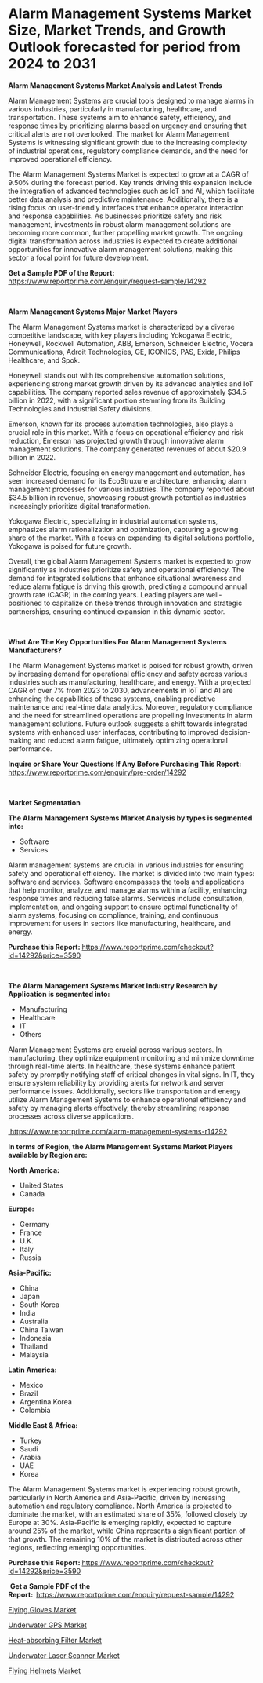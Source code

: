 <p><h1>Alarm Management Systems Market Size, Market Trends, and Growth Outlook forecasted for period from 2024 to 2031</h1></p><p><strong>Alarm Management Systems Market Analysis and Latest Trends</strong></p>
<p><p>Alarm Management Systems are crucial tools designed to manage alarms in various industries, particularly in manufacturing, healthcare, and transportation. These systems aim to enhance safety, efficiency, and response times by prioritizing alarms based on urgency and ensuring that critical alerts are not overlooked. The market for Alarm Management Systems is witnessing significant growth due to the increasing complexity of industrial operations, regulatory compliance demands, and the need for improved operational efficiency.</p><p>The Alarm Management Systems Market is expected to grow at a CAGR of 9.50% during the forecast period. Key trends driving this expansion include the integration of advanced technologies such as IoT and AI, which facilitate better data analysis and predictive maintenance. Additionally, there is a rising focus on user-friendly interfaces that enhance operator interaction and response capabilities. As businesses prioritize safety and risk management, investments in robust alarm management solutions are becoming more common, further propelling market growth. The ongoing digital transformation across industries is expected to create additional opportunities for innovative alarm management solutions, making this sector a focal point for future development.</p></p>
<p><strong>Get a Sample PDF of the Report:&nbsp;</strong> <a href="https://www.reportprime.com/enquiry/request-sample/14292">https://www.reportprime.com/enquiry/request-sample/14292</a></p>
<p>&nbsp;</p>
<p><strong>Alarm Management Systems Major Market Players</strong></p>
<p><p>The Alarm Management Systems market is characterized by a diverse competitive landscape, with key players including Yokogawa Electric, Honeywell, Rockwell Automation, ABB, Emerson, Schneider Electric, Vocera Communications, Adroit Technologies, GE, ICONICS, PAS, Exida, Philips Healthcare, and Spok.</p><p>Honeywell stands out with its comprehensive automation solutions, experiencing strong market growth driven by its advanced analytics and IoT capabilities. The company reported sales revenue of approximately $34.5 billion in 2022, with a significant portion stemming from its Building Technologies and Industrial Safety divisions.</p><p>Emerson, known for its process automation technologies, also plays a crucial role in this market. With a focus on operational efficiency and risk reduction, Emerson has projected growth through innovative alarm management solutions. The company generated revenues of about $20.9 billion in 2022.</p><p>Schneider Electric, focusing on energy management and automation, has seen increased demand for its EcoStruxure architecture, enhancing alarm management processes for various industries. The company reported about $34.5 billion in revenue, showcasing robust growth potential as industries increasingly prioritize digital transformation.</p><p>Yokogawa Electric, specializing in industrial automation systems, emphasizes alarm rationalization and optimization, capturing a growing share of the market. With a focus on expanding its digital solutions portfolio, Yokogawa is poised for future growth.</p><p>Overall, the global Alarm Management Systems market is expected to grow significantly as industries prioritize safety and operational efficiency. The demand for integrated solutions that enhance situational awareness and reduce alarm fatigue is driving this growth, predicting a compound annual growth rate (CAGR) in the coming years. Leading players are well-positioned to capitalize on these trends through innovation and strategic partnerships, ensuring continued expansion in this dynamic sector.</p></p>
<p>&nbsp;</p>
<p><strong>What Are The Key Opportunities For Alarm Management Systems Manufacturers?</strong></p>
<p><p>The Alarm Management Systems market is poised for robust growth, driven by increasing demand for operational efficiency and safety across various industries such as manufacturing, healthcare, and energy. With a projected CAGR of over 7% from 2023 to 2030, advancements in IoT and AI are enhancing the capabilities of these systems, enabling predictive maintenance and real-time data analytics. Moreover, regulatory compliance and the need for streamlined operations are propelling investments in alarm management solutions. Future outlook suggests a shift towards integrated systems with enhanced user interfaces, contributing to improved decision-making and reduced alarm fatigue, ultimately optimizing operational performance.</p></p>
<p><strong>Inquire or Share Your Questions If Any Before Purchasing This Report:</strong> <a href="https://www.reportprime.com/enquiry/pre-order/14292">https://www.reportprime.com/enquiry/pre-order/14292</a></p>
<p>&nbsp;</p>
<p><strong>Market Segmentation</strong></p>
<p><strong>The Alarm Management Systems Market Analysis by types is segmented into:</strong></p>
<p><ul><li>Software</li><li>Services</li></ul></p>
<p><p>Alarm management systems are crucial in various industries for ensuring safety and operational efficiency. The market is divided into two main types: software and services. Software encompasses the tools and applications that help monitor, analyze, and manage alarms within a facility, enhancing response times and reducing false alarms. Services include consultation, implementation, and ongoing support to ensure optimal functionality of alarm systems, focusing on compliance, training, and continuous improvement for users in sectors like manufacturing, healthcare, and energy.</p></p>
<p><strong>Purchase this Report:&nbsp;</strong><a href="https://www.reportprime.com/checkout?id=14292&price=3590">https://www.reportprime.com/checkout?id=14292&price=3590</a></p>
<p>&nbsp;</p>
<p><strong>The Alarm Management Systems Market Industry Research by Application is segmented into:</strong></p>
<p><ul><li>Manufacturing</li><li>Healthcare</li><li>IT</li><li>Others</li></ul></p>
<p><p>Alarm Management Systems are crucial across various sectors. In manufacturing, they optimize equipment monitoring and minimize downtime through real-time alerts. In healthcare, these systems enhance patient safety by promptly notifying staff of critical changes in vital signs. In IT, they ensure system reliability by providing alerts for network and server performance issues. Additionally, sectors like transportation and energy utilize Alarm Management Systems to enhance operational efficiency and safety by managing alerts effectively, thereby streamlining response processes across diverse applications.</p></p>
<p><a href="https://www.reportprime.com/alarm-management-systems-r14292">&nbsp;https://www.reportprime.com/alarm-management-systems-r14292</a></p>
<p><strong>In terms of Region, the Alarm Management Systems Market Players available by Region are:</strong></p>
<p>
    <p> <strong> North America: </strong>
        <ul>
            <li>United States</li>
            <li>Canada</li>
        </ul>
        </p> 
    <p> <strong> Europe: </strong>
        <ul>
            <li>Germany</li>
            <li>France</li>
            <li>U.K.</li>
            <li>Italy</li>
            <li>Russia</li>
        </ul>
        </p> 
    <p> <strong> Asia-Pacific: </strong>
        <ul>
            <li>China</li>
            <li>Japan</li>
            <li>South Korea</li>
            <li>India</li>
            <li>Australia</li>
            <li>China Taiwan</li>
            <li>Indonesia</li>
            <li>Thailand</li>
            <li>Malaysia</li>
        </ul>
        </p> 
    <p> <strong> Latin America: </strong>
        <ul>
            <li>Mexico</li>
            <li>Brazil</li>
            <li>Argentina Korea</li>
            <li>Colombia</li>
        </ul>
        </p> 
    <p> <strong> Middle East & Africa: </strong>
        <ul>
            <li>Turkey</li>
            <li>Saudi</li>
            <li>Arabia</li>
            <li>UAE</li>
            <li>Korea</li>
        </ul>
    </p>
    </p>
<p><p>The Alarm Management Systems market is experiencing robust growth, particularly in North America and Asia-Pacific, driven by increasing automation and regulatory compliance. North America is projected to dominate the market, with an estimated share of 35%, followed closely by Europe at 30%. Asia-Pacific is emerging rapidly, expected to capture around 25% of the market, while China represents a significant portion of that growth. The remaining 10% of the market is distributed across other regions, reflecting emerging opportunities.</p></p>
<p><strong>Purchase this Report: </strong><a href="https://www.reportprime.com/checkout?id=14292&price=3590">https://www.reportprime.com/checkout?id=14292&price=3590</a></p>
<p>&nbsp;<strong>Get a Sample PDF of the Report:&nbsp;&nbsp;</strong><a href="https://www.reportprime.com/enquiry/request-sample/14292">https://www.reportprime.com/enquiry/request-sample/14292</a></p>
<p><strong></strong></p>
<p><p><a href="https://issuu.com/reportprime-2/docs/flying-gloves-market-size-2030.pptx_658d2a506bb9ab">Flying Gloves Market</a></p><p><a href="https://www.linkedin.com/pulse/insights-underwater-gps-market-players-size-geographical-ckh0e?trackingId=EF7258JbQXyebXljy2RwoQ%3D%3D">Underwater GPS Market</a></p><p><a href="https://medium.com/@shanypaucek/this-heat-absorbing-filter-market-research-report-evaluates-the-key-market-trends-drivers-and-c054d4dae50b">Heat-absorbing Filter Market</a></p><p><a href="https://www.linkedin.com/pulse/analyzing-underwater-laser-scanner-market-dynamics-growth-plpie?trackingId=XzCwa6EYTNSMFaaeJiH79w%3D%3D">Underwater Laser Scanner Market</a></p><p><a href="https://issuu.com/reportprime-2/docs/flying-helmets-market-size-2030.ppt_7bf048526a5715">Flying Helmets Market</a></p></p>